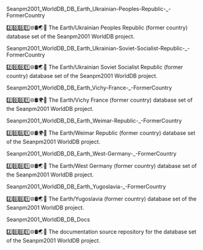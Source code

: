 
Seanpm2001_WorldDB_DB_Earth_Ukrainian-Peoples-Republic-_-FormerCountry

2️⃣️0️⃣️0️⃣️1️⃣️🌐️🛢️🌏️🏴️ The Earth/Ukrainian Peoples Republic (former country) database set of the Seanpm2001 WorldDB project.

Seanpm2001_WorldDB_DB_Earth_Ukrainian-Soviet-Socialist-Republic-_-FormerCountry

2️⃣️0️⃣️0️⃣️1️⃣️🌐️🛢️🌏️🏴️ The Earth/Ukrainian Soviet Socialist Republic (former country) database set of the Seanpm2001 WorldDB project.

Seanpm2001_WorldDB_DB_Earth_Vichy-France-_-FormerCountry

2️⃣️0️⃣️0️⃣️1️⃣️🌐️🛢️🌍️🏴️ The Earth/Vichy France (former country) database set of the Seanpm2001 WorldDB project.

Seanpm2001_WorldDB_DB_Earth_Weimar-Republic-_-FormerCountry

2️⃣️0️⃣️0️⃣️1️⃣️🌐️🛢️🌍️🏴️ The Earth/Weimar Republic (former country) database set of the Seanpm2001 WorldDB project.

Seanpm2001_WorldDB_DB_Earth_West-Germany-_-FormerCountry

2️⃣️0️⃣️0️⃣️1️⃣️🌐️🛢️🌏️🏴️ The Earth/West Germany (former country) database set of the Seanpm2001 WorldDB project.

Seanpm2001_WorldDB_DB_Earth_Yugoslavia-_-FormerCountry

2️⃣️0️⃣️0️⃣️1️⃣️🌐️🛢️🌏️🏴️ The Earth/Yugoslavia (former country) database set of the Seanpm2001 WorldDB project.

Seanpm2001_WorldDB_DB_Docs

2️⃣️0️⃣️0️⃣️1️⃣️🌐️🛢️🌏️📖️ The documentation source repository for the database set of the Seanpm2001 WorldDB project.

